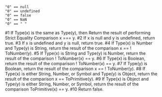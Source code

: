 ```
"0" == null
"0" == undefined
"0" == false
"0" == NaN
"0" == " "
```

#1 If Type(x) is the same as Type(y), then
    Return the result of performing Strict Equality Comparison x === y.
#2 If x is null and y is undefined, return true.
#3 If x is undefined and y is null, return true.
#4 If Type(x) is Number and Type(y) is String, return the result of the comparison x == ! ToNumber(y).
#5 If Type(x) is String and Type(y) is Number, return the result of the comparison ! ToNumber(x) == y.
#6 If Type(x) is Boolean, return the result of the comparison ! ToNumber(x) == y.
#7 If Type(y) is Boolean, return the result of the comparison x == ! ToNumber(y).
#8 If Type(x) is either String, Number, or Symbol and Type(y) is Object, return the result of the comparison x == ToPrimitive(y).
#9 If Type(x) is Object and Type(y) is either String, Number, or Symbol, return the result of the comparison ToPrimitive(x) == y.
#10 Return false.